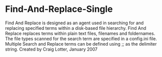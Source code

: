 Find-And-Replace-Single
=======================

Find And Replace is designed as an agent used in searching for and replacing specified terms within a disk-based file hierarchy. Find And Replace replaces terms within plain text files, filenames and foldernames. The file types scanned for the search term are specified in a config.ini file. Multiple Search and Replace terms can be defined using ;; as the delimiter string.  Created by Craig Lotter, January 2007
